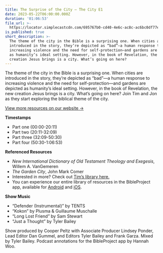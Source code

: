 ```yaml
---
title: The Surprise of the City – The City E1
date: 2023-05-22T06:00:00.000Z
duration: '01:06:53'
file_url: >-
  https://locator.simplecastcdn.com/695767b0-cd40-4e6c-ac8c-ac6bc0df77ee/f15e24b4-1597-428b-8ba0-d602ab91dc44.mp3?aid=rss_feed&feed=3NVmUWZO
is_published: true
short_description: >-
  The theme of the city in the Bible is a surprising one. When cities are
  introduced in the story, they’re depicted as “bad”—a human response to
  increasing violence and the need for self-protection—and gardens are depicted
  as humanity’s ideal setting. However, in the book of Revelation, the new
  creation Jesus brings is a city. What’s going on here?
---
```


The theme of the city in the Bible is a surprising one. When cities are introduced in the story, they’re depicted as “bad”—a human response to increasing violence and the need for self-protection—and gardens are depicted as humanity’s ideal setting. However, in the book of Revelation, the new creation Jesus brings is a city. What’s going on here? Join Tim and Jon as they start exploring the biblical theme of the city.

[View more resources on our website →](http://bibleproject.com)

**Timestamps**

* Part one (00:00-20:11)
* Part two (20:11-32:09)
* Part three (32:09-50:30)
* Part four (50:30-1:06:53)

**Referenced Resources**

* *New International Dictionary of Old Testament Theology and Exegesis*, Willem A. VanGemeren
* *The Garden City*, John Mark Comer
* Interested in more? Check out [Tim’s library here.](https://bibleproject.com/tim-mackie/)
* You can experience our entire library of resources in the BibleProject app, available for [Android](https://play.google.com/store/apps/details?id=com.bibleproject) and [iOS](https://apps.apple.com/us/app/bibleproject/id1523687027).

**Show Music**

* “Defender (Instrumental)” by TENTS
* “Kokon” by Plusma & Guillaume Muschalle
* “Long Lost Friend” by Sam Stewart
* “Just a Thought” by Tyler Bailey

Show produced by Cooper Peltz with Associate Producer Lindsey Ponder, Lead Editor Dan Gummel, and Editors Tyler Bailey and Frank Garza. Mixed by Tyler Bailey. Podcast annotations for the BibleProject app by Hannah Woo.
